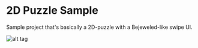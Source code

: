 # 2D Puzzle Sample
Sample project that's basically a 2D-puzzle with a Bejeweled-like swipe UI.



![alt tag](https://media.giphy.com/media/l0Iy0B3etSoQusXeM/giphy.gif)

